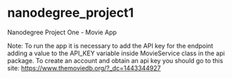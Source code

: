 # nanodegree_project1
Nanodegree Project One - Movie App

Note: To run the app it is necessary to add the API key for the endpoint adding a value to the API_KEY variable inside MovieService class in the api package.
To create an account and obtain an api key you should go to this site: https://www.themoviedb.org/?_dc=1443344927

